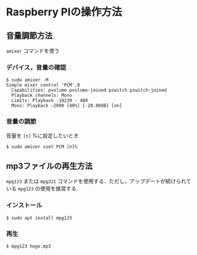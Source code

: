 # Raspberry PIの操作方法

## 音量調節方法
`amixer` コマンドを使う
### デバイス，音量の確認
```shell-session:amixer_デバイス，音量の確認
$ sudo amixer -M
Simple mixer control 'PCM',0
  Capabilities: pvolume pvolume-joined pswitch pswitch-joined
  Playback channels: Mono
  Limits: Playback -10239 - 400
  Mono: Playback -2000 [40%] [-20.00dB] [on]
```
### 音量の調節
音量を `[n]` %に設定したいとき
```shell-session:amixer_音量の調節
$ sudo amixer sset PCM [n]%
```

## mp3ファイルの再生方法
`mpg123` または `mpg321` コマンドを使用する．ただし，アップデートが続けられている `mpg123` の使用を推奨する．
### インストール
```
$ sudo apt install mpg123
```
### 再生
```
$ mpg123 hoge.mp3
```
